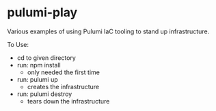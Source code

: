 # pulumi-play

Various examples of using Pulumi IaC tooling to stand up infrastructure.

To Use:
* cd to given directory
* run: npm install
  * only needed the first time
* run: pulumi up
  * creates the infrastructure
* run: pulumi destroy
  * tears down the infrastructure